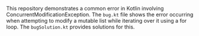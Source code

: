 This repository demonstrates a common error in Kotlin involving ConcurrentModificationException.  The `bug.kt` file shows the error occurring when attempting to modify a mutable list while iterating over it using a for loop. The `bugSolution.kt` provides solutions for this.